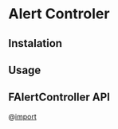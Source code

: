 # Alert Controler

## Instalation

## Usage

## FAlertController API

@[import](FAlert/FAlertController)